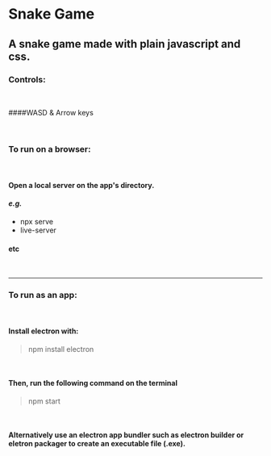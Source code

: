 # Snake Game

## A snake game made with plain javascript and css.

### Controls:

<br>

####WASD & Arrow keys

<br>

### To run on a browser:

<br>

#### Open a local server on the app's directory.

#### *e.g.* 

- npx serve
- live-server

#### etc

<br>

<hr> 

### To run as an app:

<br>

#### Install electron with:

> npm install electron

<br>

#### Then, run the following command on the terminal 

> npm start

<br>

#### Alternatively use an electron app bundler such as **electron builder** or **eletron packager** to create an executable file (.exe).

